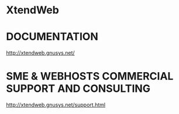 
# XtendWeb


# DOCUMENTATION
http://xtendweb.gnusys.net/

# SME & WEBHOSTS COMMERCIAL SUPPORT AND CONSULTING
http://xtendweb.gnusys.net/support.html
